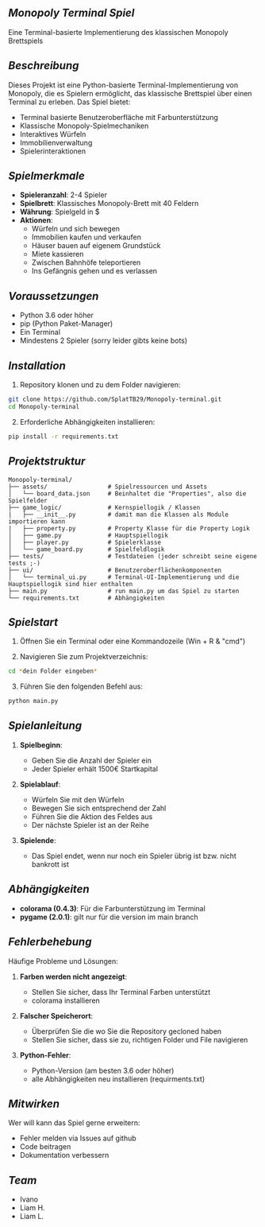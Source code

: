 ## *Monopoly Terminal Spiel*

Eine Terminal-basierte Implementierung des klassischen Monopoly Brettspiels

## *Beschreibung*

Dieses Projekt ist eine Python-basierte Terminal-Implementierung von Monopoly, die es Spielern ermöglicht, das klassische Brettspiel über einen Terminal zu erleben. Das Spiel bietet:

- Terminal basierte Benutzeroberfläche mit Farbunterstützung
- Klassische Monopoly-Spielmechaniken
- Interaktives Würfeln
- Immobilienverwaltung
- Spielerinteraktionen

## *Spielmerkmale*

- **Spieleranzahl**: 2-4 Spieler
- **Spielbrett**: Klassisches Monopoly-Brett mit 40 Feldern
- **Währung**: Spielgeld in $
- **Aktionen**:
  - Würfeln und sich bewegen
  - Immobilien kaufen und verkaufen
  - Häuser bauen auf eigenem Grundstück
  - Miete kassieren
  - Zwischen Bahnhöfe teleportieren
  - Ins Gefängnis gehen und es verlassen

## *Voraussetzungen*

- Python 3.6 oder höher
- pip (Python Paket-Manager)
- Ein Terminal 
- Mindestens 2 Spieler (sorry leider gibts keine bots)

## *Installation*

1. Repository klonen und zu dem Folder navigieren:
```bash
git clone https://github.com/SplatTB29/Monopoly-terminal.git
cd Monopoly-terminal
```

2. Erforderliche Abhängigkeiten installieren:
```bash
pip install -r requirements.txt
```

## *Projektstruktur*

```
Monopoly-terminal/
├── assets/                 # Spielressourcen und Assets
│   └── board_data.json     # Beinhaltet die "Properties", also die Spielfelder
├── game_logic/             # Kernspiellogik / Klassen
|   ├── __init__.py         # damit man die Klassen als Module importieren kann
|   ├── property.py         # Property Klasse für die Property Logik 
│   ├── game.py             # Hauptspiellogik
│   ├── player.py           # Spielerklasse
│   └── game_board.py       # Spielfeldlogik
├── tests/                  # Testdateien (jeder schreibt seine eigene tests ;-)
├── ui/                     # Benutzeroberflächenkomponenten
│   └── terminal_ui.py      # Terminal-UI-Implementierung und die Hauptspiellogik sind hier enthalten
├── main.py                 # run main.py um das Spiel zu starten
└── requirements.txt        # Abhängigkeiten
```

## *Spielstart*

1. Öffnen Sie ein Terminal oder eine Kommandozeile (Win + R & "cmd")

2. Navigieren Sie zum Projektverzeichnis:

```bash
cd *dein Folder eingeben*
```

3. Führen Sie den folgenden Befehl aus:

```bash
python main.py
```

## *Spielanleitung*

1. **Spielbeginn**:
   - Geben Sie die Anzahl der Spieler ein
   - Jeder Spieler erhält 1500€ Startkapital

2. **Spielablauf**:
   - Würfeln Sie mit den Würfeln
   - Bewegen Sie sich entsprechend der Zahl
   - Führen Sie die Aktion des Feldes aus
   - Der nächste Spieler ist an der Reihe

3. **Spielende**:
   - Das Spiel endet, wenn nur noch ein Spieler übrig ist bzw. nicht bankrott ist

## *Abhängigkeiten*

- **colorama (0.4.3)**: Für die Farbunterstützung im Terminal
- **pygame (2.0.1)**: gilt nur für die version im main branch

## *Fehlerbehebung*

Häufige Probleme und Lösungen:

1. **Farben werden nicht angezeigt**:
   - Stellen Sie sicher, dass Ihr Terminal Farben unterstützt
   - colorama installieren

2. **Falscher Speicherort**:
   - Überprüfen Sie die wo Sie die Repository gecloned haben
   - Stellen Sie sicher, dass sie zu, richtigen Folder und File navigieren

3. **Python-Fehler**:
   - Python-Version (am besten 3.6 oder höher)
   - alle Abhängigkeiten neu installieren (requirments.txt)

## *Mitwirken*

Wer will kann das Spiel gerne erweitern:
- Fehler melden via Issues auf github
- Code beitragen
- Dokumentation verbessern

## *Team*

- Ivano
- Liam H.
- Liam L.